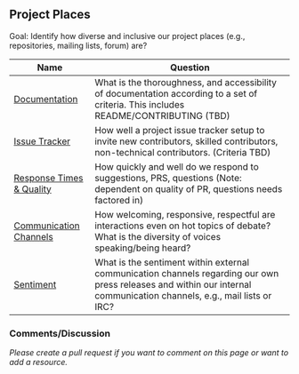 ## Project Places

Goal: Identify how diverse and inclusive  our project places (e.g., repositories, mailing lists, forum) are?

Name | Question
--- | ---
[Documentation](./resources/project_places-documentation.md) | What is the thoroughness, and accessibility of documentation according to a set of criteria. This includes README/CONTRIBUTING (TBD)
[Issue Tracker](./resources/project_places-issue_tracker.md) | How well a project issue tracker setup to invite new contributors, skilled contributors, non-technical contributors. (Criteria TBD)
[Response Times & Quality](./resources/project_places-response-time-quality.md) | How quickly and well do we respond to suggestions, PRS, questions (Note: dependent on quality of PR, questions needs factored in)
[Communication Channels](./resources/project_places-communication_channels.md) | How welcoming, responsive, respectful are interactions even on hot topics of debate?  What is the diversity of voices speaking/being heard?
[Sentiment](./resources/project_places-sentiment.md) | What is the sentiment within external communication channels regarding our own press releases and within our internal communication channels, e.g., mail lists or IRC?


### Comments/Discussion

_Please create a pull request if you want to comment on this page or want to add a resource._
